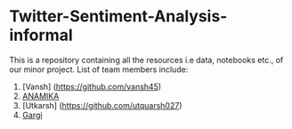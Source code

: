 # Twitter-Sentiment-Analysis-informal

This is a repository containing all the resources i.e data, notebooks etc., of our minor project. List of team members include:
1. [Vansh] (https://github.com/vansh45)
2. [ANAMIKA](https://github.com/ANAMIKA1410)
3. [Utkarsh] (https://github.com/utquarsh027)
4. [Gargi](https://github.com/gargi_09)
